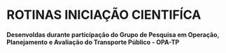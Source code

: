 # ROTINAS INICIAÇÃO CIENTIFÍCA
#### Desenvoldas durante participação do Grupo de Pesquisa em Operação, Planejamento e Avaliação do Transporte Público - OPA-TP
